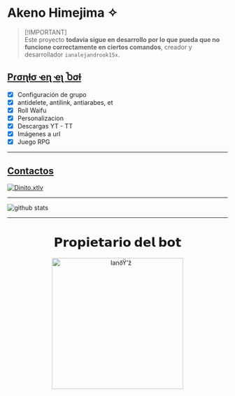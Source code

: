# Akeno Himejima ✧
> [!IMPORTANT]\
> Este proyecto **todavia sigue en desarrollo por lo que pueda que no funcione correctamente en ciertos comandos**, creador y desarrollador `ianalejandrook15x`.

## [Pɾσɳƚσ ҽɳ ҽʅ Ⴆσƚ](https://github.com/ianalejandrook14x/Nino)
- [x] Configuración de grupo
- [x] antidelete, antilink, antiarabes, et
- [x] Roll Waifu
- [x] Personalizacion
- [x] Descargas YT - TT
- [x] Imágenes a url
- [x] Juego RPG
---------
## [Contactos](https://github.com/ianalejandrook14x/Nino)
 <a href="https://wa.me/543876639332"><img alt="Dinito.xtlv" src="https://img.shields.io/badge/WhatsApp-25D366?style=for-the-badge&logo=whatsapp&logoColor=white"/></a>    
 
---------
![github stats](https://github-readme-stats.vercel.app/api?username=ianalejandrook14x&show_icons=true&theme=chartreuse-dark)

---------
<div align="center">
  <h1 align="center">𝗣𝗿𝗼𝗽𝗶𝗲𝘁𝗮𝗿𝗶𝗼 𝗱𝗲𝗹 𝗯𝗼𝘁</h1>

<a href="https://github.com/ianalejandrook14x"><img src="https://qu.ax/RbnL.jpg" width="300" height="300" alt="IanðŸ’ž"/></a>
